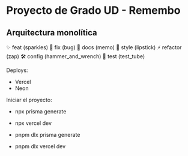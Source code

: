 # Proyecto de Grado UD - Remembo

## Arquitectura monolítica

:sparkles: feat (sparkles)
:bug: fix (bug)
:memo: docs (memo)
:lipstick: style (lipstick)
:zap: refactor (zap)
:hammer_and_wrench: config (hammer_and_wrench)
:test_tube: test (test_tube)

Deploys:

- Vercel
- Neon

Iniciar el proyecto:

- npx prisma generate
- npx vercel dev

- pnpm dlx prisma generate
- pnpm dlx vercel dev
